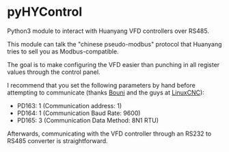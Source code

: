 # pyHYControl
Python3 module to interact with Huanyang VFD controllers over RS485.

This module can talk the "chinese pseudo-modbus" protocol that Huanyang
tries to sell you as Modbus-compatible.

The goal is to make configuring the VFD easier than punching in all register
values through the control panel.

I recommend that you set the following parameters by hand before attempting to communicate
(thanks [Bouni](https://gist.github.com/Bouni/803492ed0aab3f944066#file-hunayang-rs485-commands-md) and the guys at [LinuxCNC](https://github.com/LinuxCNC/linuxcnc)):

 - PD163: 1 (Communication address: 1)
 - PD164: 1 (Communication Baud Rate: 9600)
 - PD165: 3 (Communication Data Method: 8N1 RTU)

Afterwards, communicating with the VFD controller through an RS232 to RS485 converter is straightforward.
